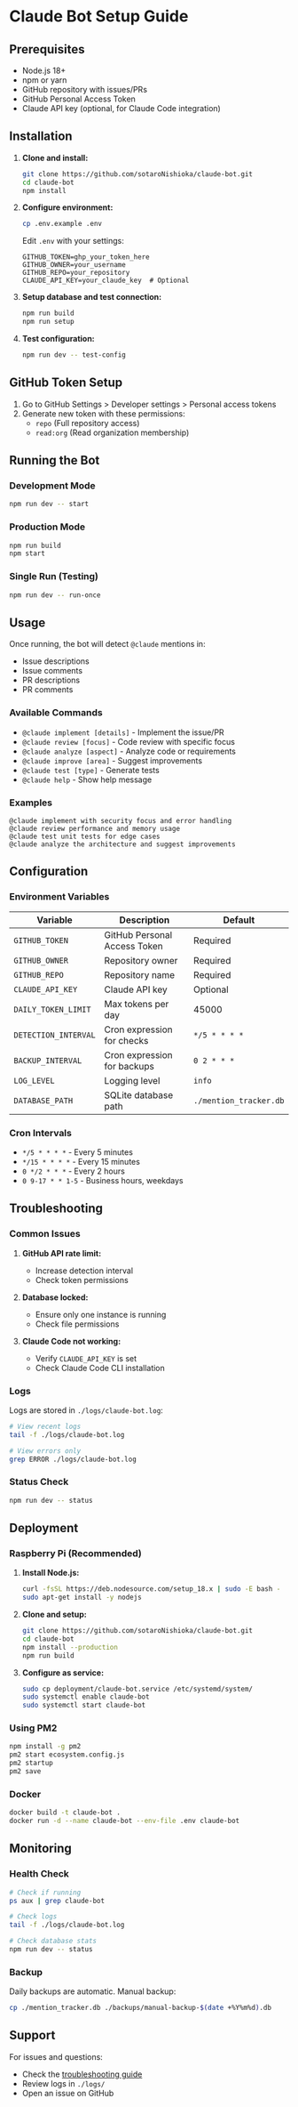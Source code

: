 # Claude Bot Setup Guide

## Prerequisites

- Node.js 18+ 
- npm or yarn
- GitHub repository with issues/PRs
- GitHub Personal Access Token
- Claude API key (optional, for Claude Code integration)

## Installation

1. **Clone and install:**
   ```bash
   git clone https://github.com/sotaroNishioka/claude-bot.git
   cd claude-bot
   npm install
   ```

2. **Configure environment:**
   ```bash
   cp .env.example .env
   ```
   
   Edit `.env` with your settings:
   ```env
   GITHUB_TOKEN=ghp_your_token_here
   GITHUB_OWNER=your_username
   GITHUB_REPO=your_repository
   CLAUDE_API_KEY=your_claude_key  # Optional
   ```

3. **Setup database and test connection:**
   ```bash
   npm run build
   npm run setup
   ```

4. **Test configuration:**
   ```bash
   npm run dev -- test-config
   ```

## GitHub Token Setup

1. Go to GitHub Settings > Developer settings > Personal access tokens
2. Generate new token with these permissions:
   - `repo` (Full repository access)
   - `read:org` (Read organization membership)

## Running the Bot

### Development Mode
```bash
npm run dev -- start
```

### Production Mode
```bash
npm run build
npm start
```

### Single Run (Testing)
```bash
npm run dev -- run-once
```

## Usage

Once running, the bot will detect `@claude` mentions in:
- Issue descriptions
- Issue comments
- PR descriptions  
- PR comments

### Available Commands

- `@claude implement [details]` - Implement the issue/PR
- `@claude review [focus]` - Code review with specific focus
- `@claude analyze [aspect]` - Analyze code or requirements
- `@claude improve [area]` - Suggest improvements
- `@claude test [type]` - Generate tests
- `@claude help` - Show help message

### Examples

```
@claude implement with security focus and error handling
@claude review performance and memory usage
@claude test unit tests for edge cases
@claude analyze the architecture and suggest improvements
```

## Configuration

### Environment Variables

| Variable | Description | Default |
|----------|-------------|---------|
| `GITHUB_TOKEN` | GitHub Personal Access Token | Required |
| `GITHUB_OWNER` | Repository owner | Required |
| `GITHUB_REPO` | Repository name | Required |
| `CLAUDE_API_KEY` | Claude API key | Optional |
| `DAILY_TOKEN_LIMIT` | Max tokens per day | 45000 |
| `DETECTION_INTERVAL` | Cron expression for checks | `*/5 * * * *` |
| `BACKUP_INTERVAL` | Cron expression for backups | `0 2 * * *` |
| `LOG_LEVEL` | Logging level | `info` |
| `DATABASE_PATH` | SQLite database path | `./mention_tracker.db` |

### Cron Intervals

- `*/5 * * * *` - Every 5 minutes
- `*/15 * * * *` - Every 15 minutes
- `0 */2 * * *` - Every 2 hours
- `0 9-17 * * 1-5` - Business hours, weekdays

## Troubleshooting

### Common Issues

1. **GitHub API rate limit:**
   - Increase detection interval
   - Check token permissions

2. **Database locked:**
   - Ensure only one instance is running
   - Check file permissions

3. **Claude Code not working:**
   - Verify `CLAUDE_API_KEY` is set
   - Check Claude Code CLI installation

### Logs

Logs are stored in `./logs/claude-bot.log`:

```bash
# View recent logs
tail -f ./logs/claude-bot.log

# View errors only
grep ERROR ./logs/claude-bot.log
```

### Status Check

```bash
npm run dev -- status
```

## Deployment

### Raspberry Pi (Recommended)

1. **Install Node.js:**
   ```bash
   curl -fsSL https://deb.nodesource.com/setup_18.x | sudo -E bash -
   sudo apt-get install -y nodejs
   ```

2. **Clone and setup:**
   ```bash
   git clone https://github.com/sotaroNishioka/claude-bot.git
   cd claude-bot
   npm install --production
   npm run build
   ```

3. **Configure as service:**
   ```bash
   sudo cp deployment/claude-bot.service /etc/systemd/system/
   sudo systemctl enable claude-bot
   sudo systemctl start claude-bot
   ```

### Using PM2

```bash
npm install -g pm2
pm2 start ecosystem.config.js
pm2 startup
pm2 save
```

### Docker

```bash
docker build -t claude-bot .
docker run -d --name claude-bot --env-file .env claude-bot
```

## Monitoring

### Health Check

```bash
# Check if running
ps aux | grep claude-bot

# Check logs
tail -f ./logs/claude-bot.log

# Check database stats
npm run dev -- status
```

### Backup

Daily backups are automatic. Manual backup:

```bash
cp ./mention_tracker.db ./backups/manual-backup-$(date +%Y%m%d).db
```

## Support

For issues and questions:
- Check the [troubleshooting guide](./TROUBLESHOOTING.md)
- Review logs in `./logs/`
- Open an issue on GitHub
